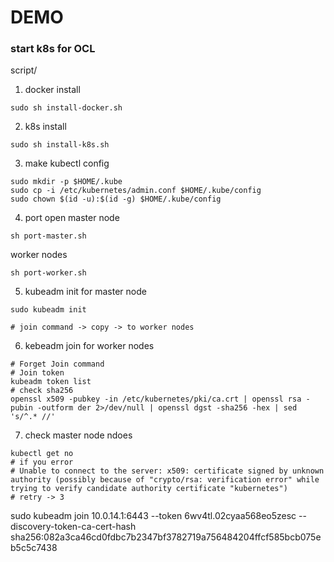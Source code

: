 # DEMO

### start k8s for OCL
script/
1. docker install
```
sudo sh install-docker.sh
```
2. k8s install
```
sudo sh install-k8s.sh
```
3. make kubectl config
```
sudo mkdir -p $HOME/.kube
sudo cp -i /etc/kubernetes/admin.conf $HOME/.kube/config
sudo chown $(id -u):$(id -g) $HOME/.kube/config
```
4. port open
master node
```
sh port-master.sh
```

worker nodes
```
sh port-worker.sh
```

5. kubeadm init for master node
```
sudo kubeadm init

# join command -> copy -> to worker nodes
```
6. kebeadm join for worker nodes
```
# Forget Join command
# Join token
kubeadm token list
# check sha256
openssl x509 -pubkey -in /etc/kubernetes/pki/ca.crt | openssl rsa -pubin -outform der 2>/dev/null | openssl dgst -sha256 -hex | sed 's/^.* //'
```
7. check master node ndoes
```
kubectl get no
# if you error
# Unable to connect to the server: x509: certificate signed by unknown authority (possibly because of "crypto/rsa: verification error" while trying to verify candidate authority certificate "kubernetes")
# retry -> 3
```


sudo kubeadm join 10.0.14.1:6443 --token 6wv4tl.02cyaa568eo5zesc --discovery-token-ca-cert-hash sha256:082a3ca46cd0fdbc7b2347bf3782719a756484204ffcf585bcb075eb5c5c7438